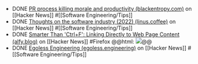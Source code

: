 - DONE [PR process killing morale and productivity (blackentropy.com)](https://news.ycombinator.com/item?id=42274003) on [[Hacker News]] #[[Software Engineering/Tips]]
- DONE [Thoughts on the software industry (2022) (linus.coffee)](https://news.ycombinator.com/item?id=42280119) on [[Hacker News]] #[[Software Engineering/Tips]]
- DONE [Smarter Than 'Ctrl+F': Linking Directly to Web Page Content (alfy.blog)](https://news.ycombinator.com/item?id=41943098) on [[Hacker News]] #Firefox
  @@html: <img src="https://alfy.blog/images/2024/02/comparison.png" class="article-cover" />@@
- DONE [Egoless Engineering (egoless.engineering)](https://news.ycombinator.com/item?id=42311069) on [[Hacker News]] #[[Software Engineering/Tips]]